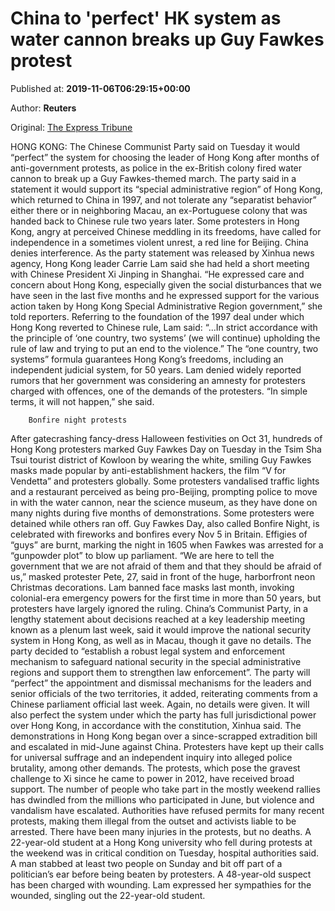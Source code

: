 
# China to 'perfect' HK system as water cannon breaks up Guy Fawkes protest

Published at: **2019-11-06T06:29:15+00:00**

Author: **Reuters**

Original: [The Express Tribune](https://tribune.com.pk/story/2094500/3-china-perfect-hk-system-water-cannon-breaks-guy-fawkes-protest/)

HONG KONG: The Chinese Communist Party said on Tuesday it would “perfect” the system for choosing the leader of Hong Kong after months of anti-government protests, as police in the ex-British colony fired water cannon to break up a Guy Fawkes-themed march.
The party said in a statement it would support its “special administrative region” of Hong Kong, which returned to China in 1997, and not tolerate any “separatist behavior” either there or in neighboring Macau, an ex-Portuguese colony that was handed back to Chinese rule two years later.
Some protesters in Hong Kong, angry at perceived Chinese meddling in its freedoms, have called for independence in a sometimes violent unrest, a red line for Beijing. China denies interference.
As the party statement was released by Xinhua news agency, Hong Kong leader Carrie Lam said she had held a short meeting with Chinese President Xi Jinping in Shanghai.
“He expressed care and concern about Hong Kong, especially given the social disturbances that we have seen in the last five months and he expressed support for the various action taken by Hong Kong Special Administrative Region government,” she told reporters.
Referring to the foundation of the 1997 deal under which Hong Kong reverted to Chinese rule, Lam said: “…In strict accordance with the principle of ‘one country, two systems’ (we will continue) upholding the rule of law and trying to put an end to the violence.”
The “one country, two systems” formula guarantees Hong Kong’s freedoms, including an independent judicial system, for 50 years.
Lam denied widely reported rumors that her government was considering an amnesty for protesters charged with offences, one of the demands of the protesters. “In simple terms, it will not happen,” she said.

        Bonfire night protests
      
After gatecrashing fancy-dress Halloween festivities on Oct 31, hundreds of Hong Kong protesters marked Guy Fawkes Day on Tuesday in the Tsim Sha Tsui tourist district of Kowloon by wearing the white, smiling Guy Fawkes masks made popular by anti-establishment hackers, the film “V for Vendetta” and protesters globally.
Some protesters vandalised traffic lights and a restaurant perceived as being pro-Beijing, prompting police to move in with the water cannon, near the science museum, as they have done on many nights during five months of demonstrations. Some protesters were detained while others ran off.
Guy Fawkes Day, also called Bonfire Night, is celebrated with fireworks and bonfires every Nov 5 in Britain. Effigies of “guys” are burnt, marking the night in 1605 when Fawkes was arrested for a “gunpowder plot” to blow up parliament.
“We are here to tell the government that we are not afraid of them and that they should be afraid of us,” masked protester Pete, 27, said in front of the huge, harborfront neon Christmas decorations.
Lam banned face masks last month, invoking colonial-era emergency powers for the first time in more than 50 years, but protesters have largely ignored the ruling.
China’s Communist Party, in a lengthy statement about decisions reached at a key leadership meeting known as a plenum last week, said it would improve the national security system in Hong Kong, as well as in Macau, though it gave no details.
The party decided to “establish a robust legal system and enforcement mechanism to safeguard national security in the special administrative regions and support them to strengthen law enforcement”.
The party will “perfect” the appointment and dismissal mechanisms for the leaders and senior officials of the two territories, it added, reiterating comments from a Chinese parliament official last week. Again, no details were given.
It will also perfect the system under which the party has full jurisdictional power over Hong Kong, in accordance with the constitution, Xinhua said.
The demonstrations in Hong Kong began over a since-scrapped extradition bill and escalated in mid-June against China. Protesters have kept up their calls for universal suffrage and an independent inquiry into alleged police brutality, among other demands.
The protests, which pose the gravest challenge to Xi since he came to power in 2012, have received broad support.
The number of people who take part in the mostly weekend rallies has dwindled from the millions who participated in June, but violence and vandalism have escalated. Authorities have refused permits for many recent protests, making them illegal from the outset and activists liable to be arrested.
There have been many injuries in the protests, but no deaths. A 22-year-old student at a Hong Kong university who fell during protests at the weekend was in critical condition on Tuesday, hospital authorities said.
A man stabbed at least two people on Sunday and bit off part of a politician’s ear before being beaten by protesters. A 48-year-old suspect has been charged with wounding.
Lam expressed her sympathies for the wounded, singling out the 22-year-old student.
 

